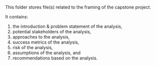 This folder stores file(s) related to the framing of the capstone project.

It contains:
1. the introduction & problem statement of the analysis,
2. potential stakeholders of the analysis,
3. approaches to the analysis,
4. success metrics of the analysis,
5. risk of the analysis,
6. assumptions of the analysis, and
7. recommendations based on the analysis.
